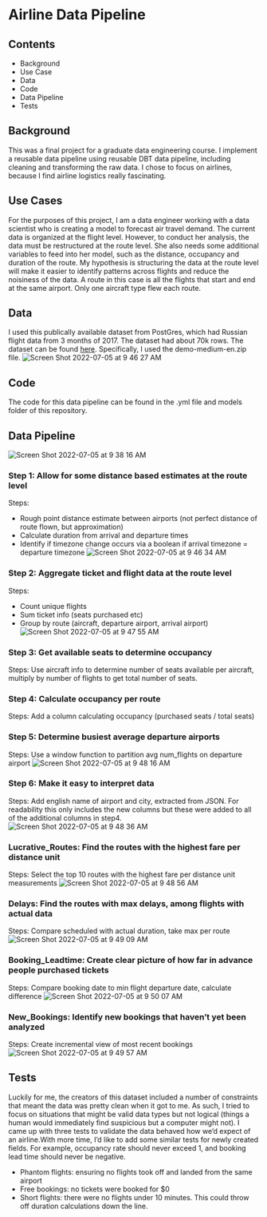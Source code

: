 
# Airline Data Pipeline 

## Contents
* Background
* Use Case
* Data
* Code
* Data Pipeline
* Tests

## Background
This was a final project for a graduate data engineering course. I implement a reusable data pipeline using reusable DBT data pipeline, including cleaning and transforming the raw data. I chose to focus on airlines, because I find airline logistics really fascinating.

## Use Cases
For the purposes of this project, I am a data engineer working with a data scientist who is creating a model to forecast air travel demand. The current data is organized at the flight level. However, to conduct her analysis, the data must be restructured at the route level. She also needs some additional variables to feed into her model, such as the distance, occupancy and duration of the route. My hypothesis is structuring the data at the route level will make it easier to identify patterns across flights and reduce the noisiness of the data. A route in this case is all the flights that start and end at the same airport. Only one aircraft type flew each route. 

## Data
I used this publically available dataset from PostGres, which had Russian flight data from 3 months of 2017. The dataset had about 70k rows. The dataset can be found [here](https://postgrespro.com/docs/postgrespro/10/demodb-bookings). Specifically, I used the demo-medium-en.zip file.
![Screen Shot 2022-07-05 at 9 46 27 AM](https://user-images.githubusercontent.com/68975515/177377029-c8da6e83-de6c-44ba-9e6b-b394364c921e.png)

## Code
The code for this data pipeline can be found in the .yml file and models folder of this repository.

## Data Pipeline
![Screen Shot 2022-07-05 at 9 38 16 AM](https://user-images.githubusercontent.com/68975515/177375612-4a261498-87f4-4578-ac72-ecd2901604c5.png)
### Step 1: Allow for some distance based estimates at the route level 
Steps: 
* Rough point distance estimate between airports (not perfect distance of route flown, but approximation) 
* Calculate duration from arrival and departure times 
* Identify if timezone change occurs via a boolean if arrival timezone = departure timezone 
![Screen Shot 2022-07-05 at 9 46 34 AM](https://user-images.githubusercontent.com/68975515/177377054-bbe9bba4-7d5b-4861-b1c1-525cec3e4dbf.png)

### Step 2: Aggregate ticket and flight data at the route level 
Steps: 
* Count unique flights 
* Sum ticket info (seats purchased etc) 
* Group by route (aircraft, departure airport, arrival airport) 
![Screen Shot 2022-07-05 at 9 47 55 AM](https://user-images.githubusercontent.com/68975515/177377216-51688807-2daa-42c5-8389-fa00626cd61c.png)

### Step 3: Get available seats to determine occupancy 
Steps: Use aircraft info to determine number of seats available per aircraft, multiply by number of flights to get total number of seats. 

### Step 4: Calculate occupancy per route 
Steps: Add a column calculating occupancy (purchased seats / total seats) 

### Step 5: Determine busiest average departure airports 
Steps: Use a window function to partition avg num_flights on departure airport 
![Screen Shot 2022-07-05 at 9 48 16 AM](https://user-images.githubusercontent.com/68975515/177377310-3980e4f2-329e-4596-87ef-5a0ff62d76a5.png)

### Step 6: Make it easy to interpret data 
Steps: Add english name of airport and city, extracted from JSON. For readability this only includes the new columns but these were added to all of the additional columns in step4. 
![Screen Shot 2022-07-05 at 9 48 36 AM](https://user-images.githubusercontent.com/68975515/177377348-09285167-cf86-4765-ae40-0e9431a47851.png)

### Lucrative_Routes: Find the routes with the highest fare per distance unit 
Steps: Select the top 10 routes with the highest fare per distance unit measurements 
![Screen Shot 2022-07-05 at 9 48 56 AM](https://user-images.githubusercontent.com/68975515/177377383-530e4369-40e2-48dc-8dbf-88f6910886b9.png)

### Delays: Find the routes with max delays, among flights with actual data 
Steps: Compare scheduled with actual duration, take max per route 
![Screen Shot 2022-07-05 at 9 49 09 AM](https://user-images.githubusercontent.com/68975515/177377420-66c4721d-7197-4a53-9743-42ebe2f5ddc3.png)

### Booking_Leadtime: Create clear picture of how far in advance people purchased tickets 
Steps: Compare booking date to min flight departure date, calculate difference 
![Screen Shot 2022-07-05 at 9 50 07 AM](https://user-images.githubusercontent.com/68975515/177377568-d4f114db-7fa1-478a-88b6-33f9dfa9e857.png)

### New_Bookings: Identify new bookings that haven’t yet been analyzed 
Steps: Create incremental view of most recent bookings 
![Screen Shot 2022-07-05 at 9 49 57 AM](https://user-images.githubusercontent.com/68975515/177377538-3c91fb76-f69d-4cd5-9332-82e25812f2a2.png)

## Tests
Luckily for me, the creators of this dataset included a number of constraints that meant the data was pretty clean when it got to me. As such, I tried to focus on situations that might be valid data types but not logical (things a human would immediately find suspicious but a computer might not). I came up with three tests to validate the data behaved how we’d expect of an airline.With more time, I’d like to add some similar tests for newly created fields. For example, occupancy rate should never exceed 1, and booking lead time should never be negative. 

* Phantom flights: ensuring no flights took off and landed from the same airport
* Free bookings: no tickets were booked for $0 
* Short flights: there were no flights under 10 minutes. This could throw off duration calculations down the line.

